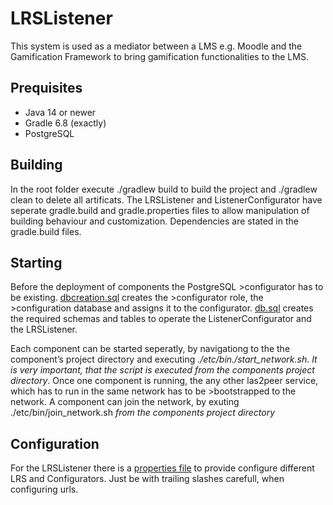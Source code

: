 # LRSListener

This system is used as a mediator between a LMS e.g. Moodle and the Gamification Framework to bring gamification functionalities to the LMS.

## Prequisites
- Java 14 or newer
- Gradle 6.8 (exactly)
- PostgreSQL

## Building
In the root folder execute ./gradlew build to build the project and ./gradlew clean to delete all artificats. The LRSListener and ListenerConfigurator have seperate gradle.build and gradle.properties files to allow manipulation of building behaviour and customization. Dependencies are stated in the gradle.build files.

## Starting 
Before the deployment of components the PostgreSQL >configurator has to be existing. [dbcreation.sql](ListenerConfigurator/psql/dbcreation.sql) creates the >configurator role, the >configuration database and assigns it to the configurator. [db.sql](ListenerConfigurator/psql/db.sql) creates the required schemas and tables to operate the ListenerConfigurator and the LRSListener.

Each component can be started seperatly, by navigationg to the the component’s project directory and executing *./etc/bin./start_network.sh*. *It is very important, that the script is executed from the components project directory*. Once one component is running, the any other las2peer service, which has to run in the same network has to be >bootstrapped to the network. A component can join the network, by exuting ./etc/bin/join_network.sh *from the components project directory*

## Configuration
For the LRSListener there is a [properties file](LRSListener/etc/i5.las2peer.servuces.gamification.listener.LRSListener.properties) to provide configure different LRS and Configurators. Just be with trailing slashes carefull, when configuring urls.
